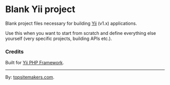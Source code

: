 # Blank Yii project

Blank project files necessary for building [Yii](http://www.yiiframework.com) (v1.x) applications.

Use this when you want to start from scratch and define everything else yourself (very specific projects, building APIs etc.).

### Credits

Built for [Yii PHP Framework](http://www.yiiframework.com/).

<hr>

By: [topsitemakers.com](http://www.topsitemakers.com).
